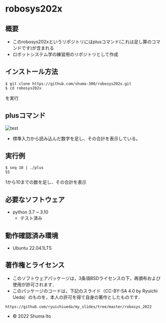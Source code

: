 # robosys202x
## 概要
* このrobosys202xというリポジトリにはplusコマンド(これは足し算のコマンドです)が含まれる
* ロボットシステム学の練習用のリポジトリとして作成

## インストール方法
```
$ git clone https://github.com/shuma-300/robosys202x.git
$ cd robosys202x
```
を実行

## plusコマンド
![test](https://github.com/shuma-300/robosys202x/actions/workflows/test.yml/badge.svg)
* 標準入力から読み込んだ数字を足し、その合計を表示している。
## 実行例
```
$ seq 10 | ./plus
55
```
1から10までの数を足し、その合計を表示

## 必要なソフトウェア
* python 3.7 ~ 3.10
  * テスト済み

## 動作確認済み環境
* Ubuntu 22.04.1LTS

## 著作権とライセンス
* このソフトウェアパッケージは，3条項BSDライセンスの下，再頒布および使用が許可されます．
* このパッケージのコードは，下記のスライド（CC-BY-SA 4.0 by Ryuichi Ueda）のものを，本人の許可を得て自身の著作としたものです．
```
https://github.com/ryuichiueda/my_slides/tree/master/robosys_2022
```
* © 2022 Shuma Ito
